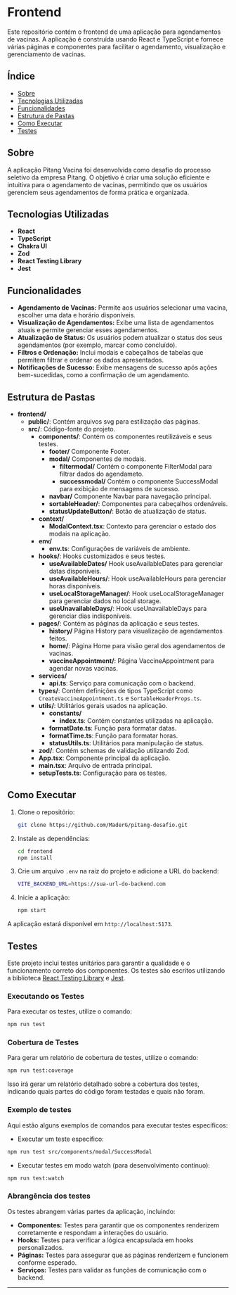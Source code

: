 # Frontend

Este repositório contém o frontend de uma aplicação para agendamentos de vacinas. A aplicação é construída usando React e TypeScript e fornece várias páginas e componentes para facilitar o agendamento, visualização e gerenciamento de vacinas.

## Índice

- [Sobre](#sobre)
- [Tecnologias Utilizadas](#tecnologias-utilizadas)
- [Funcionalidades](#funcionalidades)
- [Estrutura de Pastas](#estrutura-de-pastas)
- [Como Executar](#como-executar)
- [Testes](#testes)

## Sobre
A aplicação Pitang Vacina foi desenvolvida como desafio do processo seletivo da empresa Pitang. O objetivo é criar uma solução eficiente e intuitiva para o agendamento de vacinas, permitindo que os usuários gerenciem seus agendamentos de forma prática e organizada.


## Tecnologias Utilizadas
- **React**
- **TypeScript**
- **Chakra UI**
- **Zod**
- **React Testing Library**
- **Jest**

## Funcionalidades

-   **Agendamento de Vacinas:** Permite aos usuários selecionar uma vacina, escolher uma data e horário disponíveis.
-   **Visualização de Agendamentos:** Exibe uma lista de agendamentos atuais e permite gerenciar esses agendamentos.
-   **Atualização de Status:** Os usuários podem atualizar o status dos seus agendamentos (por exemplo, marcar como concluído).
-   **Filtros e Ordenação:** Inclui modais e cabeçalhos de tabelas que permitem filtrar e ordenar os dados apresentados.
-   **Notificações de Sucesso:** Exibe mensagens de sucesso após ações bem-sucedidas, como a confirmação de um agendamento.

## Estrutura de Pastas

- **frontend/**
  - **public/**: Contém arquivos svg para estilização das páginas.
  - **src/**: Código-fonte do projeto.
    - **components/**: Contém os componentes reutilizáveis e seus testes.
      - **footer/** Componente Footer.
      - **modal/**  Componentes de modais.
        - **filtermodal/** Contém o componente FilterModal para filtrar dados do agendameto.
        - **successmodal/** Contém o componente SuccessModal para exibição de mensagens de sucesso.
      - **navbar/** Componente Navbar para navegação principal.
      - **sortableHeader/**: Componentes para cabeçalhos ordenáveis.
      - **statusUpdateButton/**: Botão de atualização de status.
    - **context/**
      - **ModalContext.tsx**: Contexto para gerenciar o estado dos modais na aplicação.
    - **env/**
      - **env.ts**: Configurações de variáveis de ambiente.
    - **hooks/**: Hooks customizados e seus testes.
      - **useAvailableDates/** Hook useAvailableDates para gerenciar datas disponíveis.
      - **useAvailableHours/**: Hook useAvailableHours para gerenciar horas disponíveis.
      - **useLocalStorageManager/**: Hook useLocalStorageManager para gerenciar dados no local storage.
      - **useUnavailableDays/**: Hook useUnavailableDays para gerenciar dias indisponíveis.
    - **pages/**: Contém as páginas da aplicação e seus testes.
      - **history/** Página History para visualização de agendamentos feitos.
      - **home/**: Página Home para visão geral dos agendamentos de vacinas.
      - **vaccineAppointment/**: Página VaccineAppointment para agendar novas vacinas.
    - **services/**
      - **api.ts**: Serviço para comunicação com o backend.
    - **types/**: Contém definições de tipos TypeScript como `CreateVaccineAppointment.ts` e `SortableHeaderProps.ts`.
    - **utils/**: Utilitários gerais usados na aplicação.
      - **constants/**
        - **index.ts**: Contém constantes utilizadas na aplicação.
      - **formatDate.ts**: Função para formatar datas.
      - **formatTime.ts**: Função para formatar horas.
      - **statusUtils.ts**: Utilitários para manipulação de status.
    - **zod/**: Contém schemas de validação utilizando Zod.
    - **App.tsx**: Componente principal da aplicação.
    - **main.tsx**: Arquivo de entrada principal.
    - **setupTests.ts**: Configuração para os testes.

## Como Executar

1. Clone o repositório:

    ```sh
    git clone https://github.com/MaderG/pitang-desafio.git
    ```

2. Instale as dependências:

    ```sh
    cd frontend
    npm install
    ```

3. Crie um arquivo `.env` na raiz do projeto e adicione a URL do backend:

    ```sh
    VITE_BACKEND_URL=https://sua-url-do-backend.com
    ```

4. Inicie a aplicação:
    ```sh
    npm start
    ```

A aplicação estará disponível em `http://localhost:5173`.

## Testes

Este projeto inclui testes unitários para garantir a qualidade e o funcionamento correto dos componentes. Os testes são escritos utilizando a biblioteca [React Testing Library](https://testing-library.com/) e [Jest](https://jestjs.io/).

### Executando os Testes

Para executar os testes, utilize o comando:
```sh
npm run test
```

### Cobertura de Testes
Para gerar um relatório de cobertura de testes, utilize o comando:
```sh
npm run test:coverage
```
Isso irá gerar um relatório detalhado sobre a cobertura dos testes, indicando quais partes do código foram testadas e quais não foram.

### Exemplo de testes
Aqui estão alguns exemplos de comandos para executar testes específicos:

- Executar um teste específico:
```sh
npm run test src/components/modal/SuccessModal
```

- Executar testes em modo watch (para desenvolvimento contínuo):
```sh
npm run test:watch
```

### Abrangência dos testes
Os testes abrangem várias partes da aplicação, incluindo:
- **Componentes:** Testes para garantir que os componentes renderizem corretamente e respondam a interações do usuário.
- **Hooks:** Testes para verificar a lógica encapsulada em hooks personalizados.
- **Páginas:** Testes para assegurar que as páginas renderizem e funcionem conforme esperado.
- **Serviços:** Testes para validar as funções de comunicação com o backend.

---